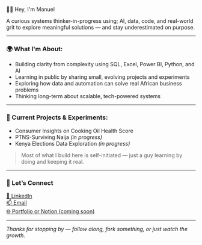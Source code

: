 👋🏾 Hey, I'm Manuel

A curious systems thinker-in-progress using; AI, data, code, and real-world grit to explore meaningful solutions — and stay underestimated on purpose.

---

### 🌍 What I'm About:
- Building clarity from complexity using SQL, Excel, Power BI, Python, and AI
- Learning in public by sharing small, evolving projects and experiments
- Exploring how data and automation can solve real African business problems
- Thinking long-term about scalable, tech-powered systems

---

### 🧪 Current Projects & Experiments:
- Consumer Insights on Cooking Oil Health Score  
- PTNS-Surviving Naija *(in progress)*
- Kenya Elections Data Exploration *(in progress)* 

> Most of what I build here is self-initiated — just a guy learning by doing and keeping it real.

---

### 🤝 Let’s Connect

[📍 LinkedIn](https://www.linkedin.com/in/3mmanuel)  
[📫 Email](emmanuel.okon23@outlook.com)  
[🌐 Portfolio or Notion (coming soon)](#)

---

_Thanks for stopping by — follow along, fork something, or just watch the growth._
